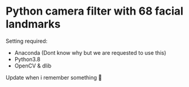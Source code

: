 # Python camera filter with 68 facial landmarks
Setting required:
- Anaconda (Dont know why but we are requested to use this)
- Python3.8
- OpenCV & dlib

Update when i remember something 🐒
